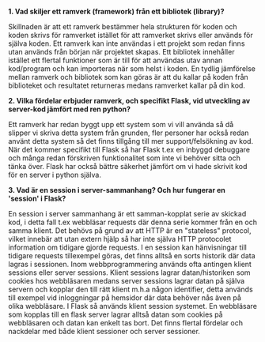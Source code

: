 **1. Vad skiljer ett ramverk (framework) från ett bibliotek (library)?**

Skillnaden är att ett ramverk bestämmer hela strukturen för koden och koden skrivs för ramverket istället för att ramverket skrivs eller används för själva koden. Ett ramverk kan inte användas i ett projekt som redan finns utan används från början när projektet skapas. Ett bibliotek innehåller istället ett flertal funktioner som är till för att användas utav annan kod/program och kan importeras när som helst i koden. En tydlig jämförelse mellan ramverk och bibliotek som kan göras är att du kallar på koden från biblioteket och resultatet returneras medans ramverket kallar på din kod.

**2. Vilka fördelar erbjuder ramverk, och specifikt Flask, vid utveckling av server-kod jämfört med ren python?**

Ett ramverk har redan byggt upp ett system som vi vill använda så då slipper vi skriva detta system från grunden, fler personer har också redan använt detta system så det finns tillgång till mer support/felsökning av kod. När det kommer specifikt till Flask så har Flask t.ex en inbyggd debuggare och många redan förskriven funktionalitet som inte vi behöver sitta och tänka över. Flask har också bättre säkerhet jämfört om vi hade skrivit kod för en server i python själva.

**3. Vad är en session i server-sammanhang? Och hur fungerar en 'session' i Flask?**

En session i server sammanhang är ett samman-kopplat serie av skickad kod, i detta fall t.ex webbläsar requests där denna serie kommer från en och samma klient. Det behövs på grund av att HTTP är en "stateless" protocol, vilket innebär att utan extern hjälp så har inte själva HTTP protocolet information om tidigare gjorde requests. I en session kan hänvisningar till tidigare requests tillexempel göras, det finns alltså en sorts historik där data lagras i sessionen. Inom webbprogrammering används ofta antingen klient sessions eller server sessions. Klient sessions lagrar datan/historiken som cookies hos webbläsaren medans server sessions lagrar datan på själva servern och kopplar den till rätt klient m.h.a någon identifier, detta används till exempel vid inloggningar på hemsidor där data behöver nås även på olika webbläsare. I Flask så används klient session systemet. En webbläsare som kopplas till en flask server lagrar alltså datan som cookies på webbläsaren och datan kan enkelt tas bort. Det finns flertal fördelar och nackdelar med både klient sessioner och server sessioner.
